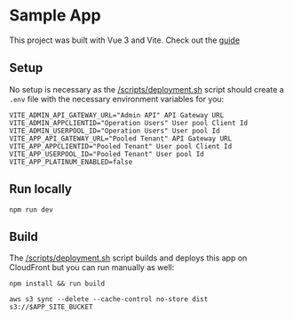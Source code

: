 # Sample App
This project was built with Vue 3 and Vite. Check out the [guide](https://vitejs.dev/guide/) 

## Setup
No setup is necessary as the [/scripts/deployment.sh](../../scripts/deployment.sh) script should create
a `.env` file with the necessary environment variables for you:

```
VITE_ADMIN_API_GATEWAY_URL="Admin API" API Gateway URL
VITE_ADMIN_APPCLIENTID="Operation Users" User pool Client Id
VITE_ADMIN_USERPOOL_ID="Operation Users" User pool Id
VITE_APP_API_GATEWAY_URL="Pooled Tenant" API Gateway URL
VITE_APP_APPCLIENTID="Pooled Tenant" User pool Client Id
VITE_APP_USERPOOL_ID="Pooled Tenant" User pool Id
VITE_APP_PLATINUM_ENABLED=false
```

## Run locally

```
npm run dev
```

## Build
The [/scripts/deployment.sh](../../scripts/deployment.sh) script builds and deploys this app on CloudFront
but you can run manually as well:

```
npm install && run build

aws s3 sync --delete --cache-control no-store dist s3://$APP_SITE_BUCKET 
```